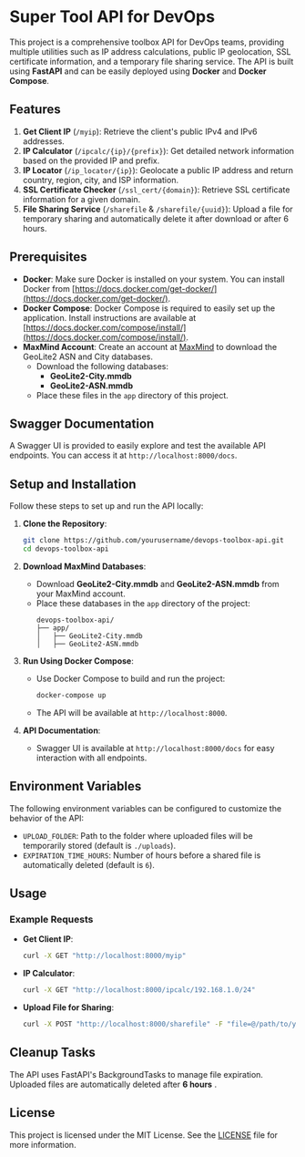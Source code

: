 # Super Tool API for DevOps

This project is a comprehensive toolbox API for DevOps teams, providing multiple utilities such as IP address calculations, public IP geolocation, SSL certificate information, and a temporary file sharing service. The API is built using **FastAPI** and can be easily deployed using **Docker** and **Docker Compose**.

## Features

1. **Get Client IP** (`/myip`): Retrieve the client's public IPv4 and IPv6 addresses.
2. **IP Calculator** (`/ipcalc/{ip}/{prefix}`): Get detailed network information based on the provided IP and prefix.
3. **IP Locator** (`/ip_locator/{ip}`): Geolocate a public IP address and return country, region, city, and ISP information.
4. **SSL Certificate Checker** (`/ssl_cert/{domain}`): Retrieve SSL certificate information for a given domain.
5. **File Sharing Service** (`/sharefile` & `/sharefile/{uuid}`): Upload a file for temporary sharing and automatically delete it after download or after 6 hours.

## Prerequisites

- **Docker**: Make sure Docker is installed on your system. You can install Docker from [https://docs.docker.com/get-docker/](https://docs.docker.com/get-docker/).
- **Docker Compose**: Docker Compose is required to easily set up the application. Install instructions are available at [https://docs.docker.com/compose/install/](https://docs.docker.com/compose/install/).
- **MaxMind Account**: Create an account at [MaxMind](https://www.maxmind.com) to download the GeoLite2 ASN and City databases.
  - Download the following databases:
    - **GeoLite2-City.mmdb**
    - **GeoLite2-ASN.mmdb**
  - Place these files in the `app` directory of this project.

## Swagger Documentation

A Swagger UI is provided to easily explore and test the available API endpoints. You can access it at `http://localhost:8000/docs`.

## Setup and Installation

Follow these steps to set up and run the API locally:

1. **Clone the Repository**:

   ```sh
   git clone https://github.com/yourusername/devops-toolbox-api.git
   cd devops-toolbox-api
   ```

2. **Download MaxMind Databases**:

   - Download **GeoLite2-City.mmdb** and **GeoLite2-ASN.mmdb** from your MaxMind account.
   - Place these databases in the `app` directory of the project:
     ```
     devops-toolbox-api/
     ├── app/
     │   ├── GeoLite2-City.mmdb
     │   ├── GeoLite2-ASN.mmdb
     ```

3. **Run Using Docker Compose**:

   - Use Docker Compose to build and run the project:
     ```sh
     docker-compose up
     ```
   - The API will be available at `http://localhost:8000`.

4. **API Documentation**:

   - Swagger UI is available at `http://localhost:8000/docs` for easy interaction with all endpoints.

## Environment Variables

The following environment variables can be configured to customize the behavior of the API:

- `UPLOAD_FOLDER`: Path to the folder where uploaded files will be temporarily stored (default is `./uploads`).
- `EXPIRATION_TIME_HOURS`: Number of hours before a shared file is automatically deleted (default is `6`).

## Usage

### Example Requests

- **Get Client IP**:
  ```sh
  curl -X GET "http://localhost:8000/myip"
  ```
- **IP Calculator**:
  ```sh
  curl -X GET "http://localhost:8000/ipcalc/192.168.1.0/24"
  ```
- **Upload File for Sharing**:
  ```sh
  curl -X POST "http://localhost:8000/sharefile" -F "file=@/path/to/your/file.txt"
  ```

## Cleanup Tasks

The API uses FastAPI's BackgroundTasks to manage file expiration. Uploaded files are automatically deleted after **6 hours** .

## License

This project is licensed under the MIT License. See the [LICENSE](LICENSE) file for more information.
